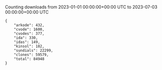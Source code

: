 
Counting downloads from 2023-01-01 00:00:00+00:00 UTC to 2023-07-03 00:00:00+00:00 UTC

```
{
    "arkode": 432,
    "cvode": 1600,
    "cvodes": 377,
    "ida": 330,
    "idas": 149,
    "kinsol": 182,
    "sundials": 22299,
    "clones": 59579,
    "total": 84948
}
```
